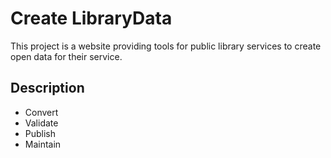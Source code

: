 # Create LibraryData

This project is a website providing tools for public library services to create open data for their service.

## Description

* Convert
* Validate
* Publish
* Maintain

